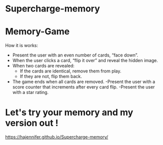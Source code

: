 # Supercharge-memory
# Memory-Game
How it is works:
- Present the user with an even number of cards, “face down”.
- When the user clicks a card, “flip it over” and reveal the hidden image.
- When two cards are revealed:
    - If the cards are identical, remove them from play.
    - If they are not, flip them back.
- The game ends when all cards are removed.
-Present the user with a score counter that increments after every card flip.
-Present the user with a star rating.
# Let's try your memory and my version out !
 https://hajennifer.github.io/Supercharge-memory/
